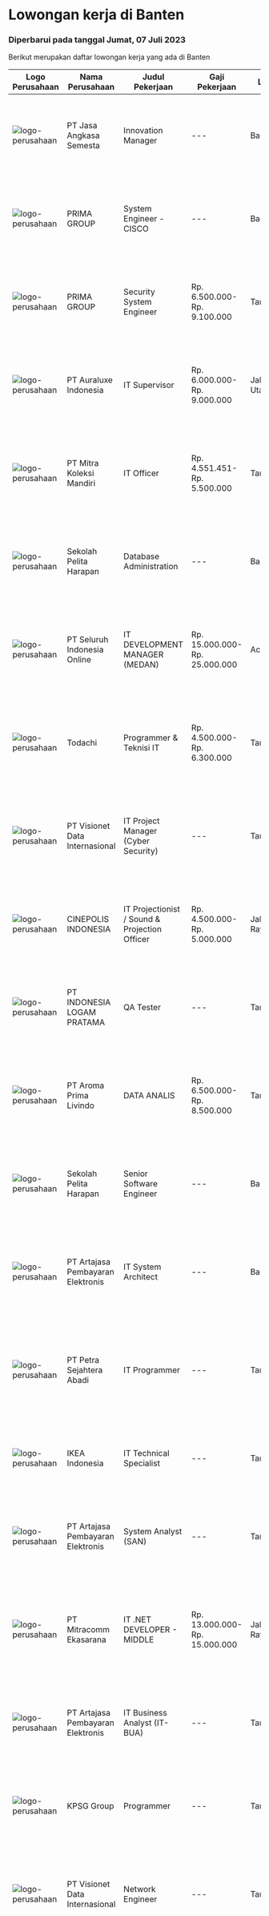 
  # Lowongan kerja di Banten

  ### Diperbarui pada tanggal Jumat, 07 Juli 2023

  Berikut merupakan daftar lowongan kerja yang ada di Banten

  |Logo Perusahaan | Nama Perusahaan | Judul Pekerjaan | Gaji Pekerjaan | Lokasi | Deskripsi | Tanggal diunggah | Pranala |
  | -------------- | --------------- | --------------- | --------- | --------- | -------------- | ------- | ----------- |
  |![logo-perusahaan](https://image-service-cdn.seek.com.au/3d1788d268db461f97d390a05c97e3fdb6d92eb3/ee4dce1061f3f616224767ad58cb2fc751b8d2dc)|PT Jasa Angkasa Semesta|Innovation Manager|---|Banten|Responsible: Manage and monitor the project progress. Implement the IT Solutions within the timeline, budget and according to user requirements....|Kamis, 06 Juli 2023|https://www.jobstreet.co.id/id/job/innovation-manager-4395797?token=0~5445a6fa-28e2-4867-892d-154dbbd0c1a2&sectionRank=1&jobId=jobstreet-id-job-4395797|
|![logo-perusahaan](https://image-service-cdn.seek.com.au/e0f7552cee29bad642f1b9e6ae1eba58c09d34fe/ee4dce1061f3f616224767ad58cb2fc751b8d2dc)|PRIMA GROUP|System Engineer - CISCO|---|Banten|Kualifikasi: Usia Maksimal 35 Tahun Pendidikan S1, Teknik Elektro / Teknik Telekomunikasi / Teknik Informatika / Sistem Informasi / Teknik Komputer,...|Kamis, 06 Juli 2023|https://www.jobstreet.co.id/id/job/system-engineer-cisco-4395041?token=0~5445a6fa-28e2-4867-892d-154dbbd0c1a2&sectionRank=2&jobId=jobstreet-id-job-4395041|
|![logo-perusahaan](https://image-service-cdn.seek.com.au/e0f7552cee29bad642f1b9e6ae1eba58c09d34fe/ee4dce1061f3f616224767ad58cb2fc751b8d2dc)|PRIMA GROUP|Security System Engineer|Rp. 6.500.000-Rp. 9.100.000|Tangerang|Kualifikasi: Pendidikan S1 Teknik Informatika/Sistem Informasi, IPK Minimal 2.80 Memiliki pengalaman di bidang Security / Network Engineer, Minimal 1...|Kamis, 06 Juli 2023|https://www.jobstreet.co.id/id/job/security-system-engineer-4394904?token=0~5445a6fa-28e2-4867-892d-154dbbd0c1a2&sectionRank=3&jobId=jobstreet-id-job-4394904|
|![logo-perusahaan](https://i.ibb.co/sqvTCh9/112815900-stock-vector-no-image-available-icon-flat-vector.webp)|PT Auraluxe Indonesia|IT Supervisor|Rp. 6.000.000-Rp. 9.000.000|Jakarta Utara|Kualifikasi: ​Pendidikan minimal S1 Jurusan Teknik (Teknik Informatika /Sistem Informasi). Berpengalaman dalam menangani sistem IT internal, khususnya...|Selasa, 04 Juli 2023|https://www.jobstreet.co.id/id/job/it-supervisor-4393008?token=0~5445a6fa-28e2-4867-892d-154dbbd0c1a2&sectionRank=4&jobId=jobstreet-id-job-4393008|
|![logo-perusahaan](https://image-service-cdn.seek.com.au/6165ac8065650f834f3919cfa188bfc127c31da8/ee4dce1061f3f616224767ad58cb2fc751b8d2dc)|PT Mitra Koleksi Mandiri|IT Officer|Rp. 4.551.451-Rp. 5.500.000|Tangerang|Requirements : Bachelor degree's in Informatics engineering Experienced as an IT Operation Staff, especially Hardware and Network Maintenance Able to...|Rabu, 05 Juli 2023|https://www.jobstreet.co.id/id/job/it-officer-4393406?token=0~5445a6fa-28e2-4867-892d-154dbbd0c1a2&sectionRank=5&jobId=jobstreet-id-job-4393406|
|![logo-perusahaan](https://image-service-cdn.seek.com.au/c051dfd4eb73d9f0ce7ab071474f5cbc59ed57c2/ee4dce1061f3f616224767ad58cb2fc751b8d2dc)|Sekolah Pelita Harapan|Database Administration|---|Banten|Job Descriptions: Manages and maintains SPH's databases, ensuring data integrity, security, and availability. Designs and implements database...|Kamis, 06 Juli 2023|https://www.jobstreet.co.id/id/job/database-administration-4396243?token=0~5445a6fa-28e2-4867-892d-154dbbd0c1a2&sectionRank=6&jobId=jobstreet-id-job-4396243|
|![logo-perusahaan](https://image-service-cdn.seek.com.au/0b0211cd04dfde6741552748d1d29459a06346af/ee4dce1061f3f616224767ad58cb2fc751b8d2dc)|PT Seluruh Indonesia Online|IT DEVELOPMENT MANAGER (MEDAN)|Rp. 15.000.000-Rp. 25.000.000|Aceh|Memiliki pengalaman leadership sebagai Manager sebelumnya.Back End Engineer1. Memiliki pengalaman dalam membangun RESTful APIs2. Menguasai bahasa...|Selasa, 04 Juli 2023|https://www.jobstreet.co.id/id/job/it-development-manager-medan-4392340?token=0~5445a6fa-28e2-4867-892d-154dbbd0c1a2&sectionRank=7&jobId=jobstreet-id-job-4392340|
|![logo-perusahaan](https://i.ibb.co/sqvTCh9/112815900-stock-vector-no-image-available-icon-flat-vector.webp)|Todachi|Programmer & Teknisi IT|Rp. 4.500.000-Rp. 6.300.000|Tangerang|Kami membutuhkan seseorang yang berpengalaman di bidang programming seperti : Develop program khusus untuk perusahaan Mampu mengelola sistem database...|Rabu, 05 Juli 2023|https://www.jobstreet.co.id/id/job/programmer-teknisi-it-4393638?token=0~5445a6fa-28e2-4867-892d-154dbbd0c1a2&sectionRank=8&jobId=jobstreet-id-job-4393638|
|![logo-perusahaan](https://image-service-cdn.seek.com.au/84d23b3586ee4efd70ea62878095fcc6b1639e33/ee4dce1061f3f616224767ad58cb2fc751b8d2dc)|PT Visionet Data Internasional|IT Project Manager (Cyber Security)|---|Tangerang|Deskripsi pekerjaan: Menjadi PIC dalam IT project Menjalankan planning, risk management, monitoring dan supervising, progress updating, presentasi ke...|Rabu, 05 Juli 2023|https://www.jobstreet.co.id/id/job/it-project-manager-cyber-security-4394026?token=0~5445a6fa-28e2-4867-892d-154dbbd0c1a2&sectionRank=9&jobId=jobstreet-id-job-4394026|
|![logo-perusahaan](https://image-service-cdn.seek.com.au/c92d0eceaabfe5b0c86a286a5124d6759ef3c099/ee4dce1061f3f616224767ad58cb2fc751b8d2dc)|CINEPOLIS INDONESIA|IT Projectionist / Sound & Projection Officer|Rp. 4.500.000-Rp. 5.000.000|Jakarta Raya|Responsible for maintenance, setup, installing, testing, and troubleshooting, audio, video &amp; automation equipment at cinema locations. Responsible...|Selasa, 04 Juli 2023|https://www.jobstreet.co.id/id/job/it-projectionist-sound-projection-officer-4392976?token=0~5445a6fa-28e2-4867-892d-154dbbd0c1a2&sectionRank=10&jobId=jobstreet-id-job-4392976|
|![logo-perusahaan](https://image-service-cdn.seek.com.au/48d1e9b241563dfbd07e2f516ec62ae7d81f88a4/ee4dce1061f3f616224767ad58cb2fc751b8d2dc)|PT INDONESIA LOGAM PRATAMA|QA Tester|---|Tangerang|Responsibilities : Create test plans Perform manual testing on application Create document test cases Identify any potential problems that users might...|Kamis, 06 Juli 2023|https://www.jobstreet.co.id/id/job/qa-tester-4395699?token=0~5445a6fa-28e2-4867-892d-154dbbd0c1a2&sectionRank=11&jobId=jobstreet-id-job-4395699|
|![logo-perusahaan](https://image-service-cdn.seek.com.au/e703daed09c77d39185c84397477784cff082027/ee4dce1061f3f616224767ad58cb2fc751b8d2dc)|PT Aroma Prima Livindo|DATA ANALIS|Rp. 6.500.000-Rp. 8.500.000|Tangerang|Jobdesk : Mengumpulkan, mengelola, menganalisa data yang sudah jadi atau data yang masih mentah dari berbagai sumber data. Mempelajari suatu persoalan...|Rabu, 05 Juli 2023|https://www.jobstreet.co.id/id/job/data-analis-4393990?token=0~5445a6fa-28e2-4867-892d-154dbbd0c1a2&sectionRank=12&jobId=jobstreet-id-job-4393990|
|![logo-perusahaan](https://image-service-cdn.seek.com.au/c051dfd4eb73d9f0ce7ab071474f5cbc59ed57c2/ee4dce1061f3f616224767ad58cb2fc751b8d2dc)|Sekolah Pelita Harapan|Senior Software Engineer|---|Banten|Job Descriptions Recommends, develops, and maintains high-quality software solutions that align with user needs and business goals throughout Sekolah...|Kamis, 06 Juli 2023|https://www.jobstreet.co.id/id/job/senior-software-engineer-4396240?token=0~5445a6fa-28e2-4867-892d-154dbbd0c1a2&sectionRank=13&jobId=jobstreet-id-job-4396240|
|![logo-perusahaan](https://image-service-cdn.seek.com.au/55aded1287383eeeb6207d2664b4836add413aaf/ee4dce1061f3f616224767ad58cb2fc751b8d2dc)|PT Artajasa Pembayaran Elektronis|IT System Architect|---|Banten|Deskripsi Pekerjaan : Analisa sistem untuk transaksional, sistem back office dan frontend Melaksanakan, menganalisa dan mengawasi research &amp;...|Selasa, 04 Juli 2023|https://www.jobstreet.co.id/id/job/it-system-architect-4392242?token=0~5445a6fa-28e2-4867-892d-154dbbd0c1a2&sectionRank=14&jobId=jobstreet-id-job-4392242|
|![logo-perusahaan](https://image-service-cdn.seek.com.au/3bc4b9507c2a854975161feec34037cfd37796f1/ee4dce1061f3f616224767ad58cb2fc751b8d2dc)|PT Petra Sejahtera Abadi|IT Programmer|---|Tangerang|Menganalisa, merancang, implementasi dan maintain kebutuhan sistem informasi perusahaan. Melaksanakan instalasi dan perbaikan sistem/software sesuai...|Senin, 03 Juli 2023|https://www.jobstreet.co.id/id/job/it-programmer-4390912?token=0~5445a6fa-28e2-4867-892d-154dbbd0c1a2&sectionRank=15&jobId=jobstreet-id-job-4390912|
|![logo-perusahaan](https://image-service-cdn.seek.com.au/d3c09a4e814c3782a945d151d295d63c20cd5376/ee4dce1061f3f616224767ad58cb2fc751b8d2dc)|IKEA Indonesia|IT Technical Specialist|---|Tangerang|Move on. Around the world. Or stick to what you love. There’s no right or wrong at IKEA. You choose where you want to take your career and we help...|Senin, 03 Juli 2023|https://www.jobstreet.co.id/id/job/it-technical-specialist-4390303?token=0~5445a6fa-28e2-4867-892d-154dbbd0c1a2&sectionRank=16&jobId=jobstreet-id-job-4390303|
|![logo-perusahaan](https://image-service-cdn.seek.com.au/55aded1287383eeeb6207d2664b4836add413aaf/ee4dce1061f3f616224767ad58cb2fc751b8d2dc)|PT Artajasa Pembayaran Elektronis|System Analyst (SAN)|---|Tangerang|Analisa sistem untuk transaksional, sistem back office dan frontend Melaksanakan, menganalisa dan mengawasi research &amp; development Analisa...|Selasa, 04 Juli 2023|https://www.jobstreet.co.id/id/job/system-analyst-san-4392204?token=0~5445a6fa-28e2-4867-892d-154dbbd0c1a2&sectionRank=17&jobId=jobstreet-id-job-4392204|
|![logo-perusahaan](https://image-service-cdn.seek.com.au/189171fd90a866a518406cdf726ca4d155754464/ee4dce1061f3f616224767ad58cb2fc751b8d2dc)|PT Mitracomm Ekasarana|IT .NET DEVELOPER - MIDDLE|Rp. 13.000.000-Rp. 15.000.000|Jakarta Raya|PT Mitracomm Ekasarana bekerjasama dengan perusahaan IT terkemuka membuka lowongan kerja untuk posisi :IT.NET DEVELOPERLevel Middle(Bekerja dengan...|Selasa, 04 Juli 2023|https://www.jobstreet.co.id/id/job/it-.net-developer-middle-4392292?token=0~5445a6fa-28e2-4867-892d-154dbbd0c1a2&sectionRank=18&jobId=jobstreet-id-job-4392292|
|![logo-perusahaan](https://image-service-cdn.seek.com.au/55aded1287383eeeb6207d2664b4836add413aaf/ee4dce1061f3f616224767ad58cb2fc751b8d2dc)|PT Artajasa Pembayaran Elektronis|IT Business Analyst (IT-BUA)|---|Tangerang|Tugas dan Tanggung Jawab : Menganalisa kebutuhan bisnis yang komplek dari product manager dan menentukan solusi sistem yang tepat Bekerjasama dengan...|Selasa, 04 Juli 2023|https://www.jobstreet.co.id/id/job/it-business-analyst-it-bua-4392200?token=0~5445a6fa-28e2-4867-892d-154dbbd0c1a2&sectionRank=19&jobId=jobstreet-id-job-4392200|
|![logo-perusahaan](https://image-service-cdn.seek.com.au/b0344ed7e5a645b6bdc03514c5831574576f9218/ee4dce1061f3f616224767ad58cb2fc751b8d2dc)|KPSG Group|Programmer|---|Tangerang|Job Description : Confirms program requirements by reviewing program objective, input data, process and output requirements with analyst, supervisor,...|Rabu, 05 Juli 2023|https://www.jobstreet.co.id/id/job/programmer-4393362?token=0~5445a6fa-28e2-4867-892d-154dbbd0c1a2&sectionRank=20&jobId=jobstreet-id-job-4393362|
|![logo-perusahaan](https://image-service-cdn.seek.com.au/84d23b3586ee4efd70ea62878095fcc6b1639e33/ee4dce1061f3f616224767ad58cb2fc751b8d2dc)|PT Visionet Data Internasional|Network Engineer|---|Tangerang|A Network engineer’s role is to plan, implement, and manage the day-to-day support and maintenance of network and core services. Cloud network...|Selasa, 04 Juli 2023|https://www.jobstreet.co.id/id/job/network-engineer-4393133?token=0~5445a6fa-28e2-4867-892d-154dbbd0c1a2&sectionRank=21&jobId=jobstreet-id-job-4393133|
|![logo-perusahaan](https://image-service-cdn.seek.com.au/85c3ff9daf113c4c51ba9d82eb89ba7a76a584d9/ee4dce1061f3f616224767ad58cb2fc751b8d2dc)|PT Artajasa Pembayaran Elektronis|Programmer (PRG-ITD)|---|Tangerang|Merancang, melaksanakan dan menganalisa kegiatan research&amp;development Perancangan , pengembangan dan perbaikan sistem produksi Analisa kebutuhan...|Selasa, 04 Juli 2023|https://www.jobstreet.co.id/id/job/programmer-prg-itd-4392197?token=0~5445a6fa-28e2-4867-892d-154dbbd0c1a2&sectionRank=22&jobId=jobstreet-id-job-4392197|
|![logo-perusahaan](https://image-service-cdn.seek.com.au/84d23b3586ee4efd70ea62878095fcc6b1639e33/ee4dce1061f3f616224767ad58cb2fc751b8d2dc)|PT Visionet Data Internasional|FullStack Developer|---|Tangerang|Job Descriptions:- Provide service and support to resolve related application incidents according SLA commitment.- Develop application as per user...|Kamis, 06 Juli 2023|https://www.jobstreet.co.id/id/job/fullstack-developer-4395799?token=0~5445a6fa-28e2-4867-892d-154dbbd0c1a2&sectionRank=23&jobId=jobstreet-id-job-4395799|
|![logo-perusahaan](https://image-service-cdn.seek.com.au/b1b9dc56cca4b138ed6392e15f014974b4fb7671/ee4dce1061f3f616224767ad58cb2fc751b8d2dc)|PT Peksi Andaru Sakti|FULL STACK DEVELOPER|---|Tangerang|DESKRIPSI PEKERJAAN : Mengembangkan dan mengimplementasikan UI (Front End) ke dalam platform web app dan mobile app dengan menggunakan angularJS dan...|Sabtu, 01 Juli 2023|https://www.jobstreet.co.id/id/job/full-stack-developer-4390042?token=0~5445a6fa-28e2-4867-892d-154dbbd0c1a2&sectionRank=24&jobId=jobstreet-id-job-4390042|
|![logo-perusahaan](https://image-service-cdn.seek.com.au/7554a19121d300fd9572b299cd7ba5fec96a4847/ee4dce1061f3f616224767ad58cb2fc751b8d2dc)|Dexa Group|IT Security Engineer|---|Tangerang|Conducting penetration testing (static/dynamic) targeting critical Application data, services, and environments; reporting underlying security issues...|Senin, 03 Juli 2023|https://www.jobstreet.co.id/id/job/it-security-engineer-4390430?token=0~5445a6fa-28e2-4867-892d-154dbbd0c1a2&sectionRank=25&jobId=jobstreet-id-job-4390430|
|![logo-perusahaan](https://image-service-cdn.seek.com.au/fac8ec91dcc0012b551a1f20f6d2707a1f7be282/ee4dce1061f3f616224767ad58cb2fc751b8d2dc)|PT Multipolar Technology Tbk|Project Coordinator (Code: PC)|---|Banten|Responsibilities: Assist Project Manager to monitor and control project. Assist in preparing project management plan, project status reports and...|Jumat, 30 Juni 2023|https://www.jobstreet.co.id/id/job/project-coordinator-code%3A-pc-4389600?token=0~5445a6fa-28e2-4867-892d-154dbbd0c1a2&sectionRank=26&jobId=jobstreet-id-job-4389600|
|![logo-perusahaan](https://image-service-cdn.seek.com.au/e93935054b644e8f1caabdca535ea45ed9da8079/ee4dce1061f3f616224767ad58cb2fc751b8d2dc)|PT Pendanaan Teknologi Nusa|IT Operation Engineer|---|Tangerang|Maintain all security tools and technology. Monitor internal and external policy compliance. PIC of Cyber Security Operation Center. Work with...|Jumat, 30 Juni 2023|https://www.jobstreet.co.id/id/job/it-operation-engineer-4388863?token=0~5445a6fa-28e2-4867-892d-154dbbd0c1a2&sectionRank=27&jobId=jobstreet-id-job-4388863|
|![logo-perusahaan](https://image-service-cdn.seek.com.au/7e97bef3d21625718fc0042565340718164ce906/ee4dce1061f3f616224767ad58cb2fc751b8d2dc)|PT Media Tiga Warna|C# Developer|---|Tangerang|Media Tiga Warna is currently seeking to recruit competent, committed, self-motivated and enthusiastic Software Developer to join our team...|Senin, 03 Juli 2023|https://www.jobstreet.co.id/id/job/c-developer-4390950?token=0~5445a6fa-28e2-4867-892d-154dbbd0c1a2&sectionRank=28&jobId=jobstreet-id-job-4390950|
|![logo-perusahaan](https://image-service-cdn.seek.com.au/8b780b11e5447ae3be7438bf3bbabb1510a686a4/ee4dce1061f3f616224767ad58cb2fc751b8d2dc)|PT Bumi Indah Global|IT SUPPORT|---|Serang|Job Description : Maintaining software and hardware program applications. Maintaning LAN and Networking infrastructure. Work in a team or individual...|Rabu, 28 Juni 2023|https://www.jobstreet.co.id/id/job/it-support-4388091?token=0~5445a6fa-28e2-4867-892d-154dbbd0c1a2&sectionRank=29&jobId=jobstreet-id-job-4388091|
|![logo-perusahaan](https://image-service-cdn.seek.com.au/4516df472223fe91ad241b20c023762f74562555/ee4dce1061f3f616224767ad58cb2fc751b8d2dc)|VIVERE GROUP|Desktop Support Section Head|---|Tangerang|Deskripsi pekerjaan:- Managemen asset IT mulai dari perencanan, pembelian sampai dengan inventaris asset- Melakukan support user sehari-hari baik di...|Rabu, 28 Juni 2023|https://www.jobstreet.co.id/id/job/desktop-support-section-head-4388077?token=0~5445a6fa-28e2-4867-892d-154dbbd0c1a2&sectionRank=30&jobId=jobstreet-id-job-4388077|


  [Kembali ke daftar lowongan kerja 🔙](../README.md#daftar-lowongan-kerja)
  